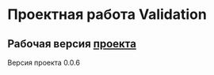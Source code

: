 # Проектная работа Validation

## Рабочая версия [проекта](https://villigo.github.io/)

Версия проекта 0.0.6
